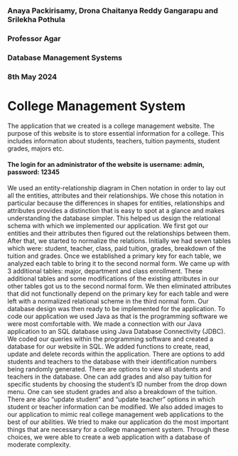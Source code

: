 
### Anaya Packirisamy, Drona Chaitanya Reddy Gangarapu and Srilekha Pothula
### Professor Agar
### Database Management Systems 
### 8th May 2024

# College Management System

  The application that we created is a college management website. The purpose of this website is to store essential information for a college. This includes information about students, teachers, tuition payments, student grades, majors etc. 
  #### The login for an administrator of the website is username: admin, password: 12345
  We used an entity-relationship diagram in Chen notation in order to lay out all the entities, attributes and their relationships. We chose this notation in particular because the differences in shapes for entities, relationships and attributes provides a distinction that is easy to spot at a glance and makes understanding the database simpler. This helped us design the relational schema with which we implemented our application. We first got our entities and their attributes then figured out the relationships between them. After that, we started to normalize the relations. Initially we had seven tables which were: student, teacher, class, paid tuition, grades, breakdown of the tuition and grades. Once we established a primary key for each table, we analyzed each table to bring it to the second normal form. We came up with 3 additional tables: major, department and class enrollment. These additional tables and some modifications of the existing attributes in our other tables got us to the second normal form. We then eliminated attributes that did not functionally depend on the primary key for each table and were left with a normalized relational scheme in the third normal form. Our database design was then ready to be implemented for the application.
  To code our application we used Java as that is the programming software we were most comfortable with. We made a connection with our Java application to an SQL database using Java Database Connectivity (JDBC). We coded our queries within the programming software and created a database for our website in SQL. We added functions to create, read, update and delete records within the application. There are options to add students and teachers to the database with their identification numbers being randomly generated. There are options to view all students and teachers in the database. One can add grades and also pay tuition for specific students by choosing the student’s ID number from the drop down menu. One can see student grades and also a breakdown of the tuition. There are also “update student” and “update teacher” options in which student or teacher information can be modified. We also added images to our application to mimic real college management web applications to the best of our abilities. We tried to make our application do the most important things that are necessary for a college management system. Through these choices, we were able to create a web application with a database of moderate complexity.
